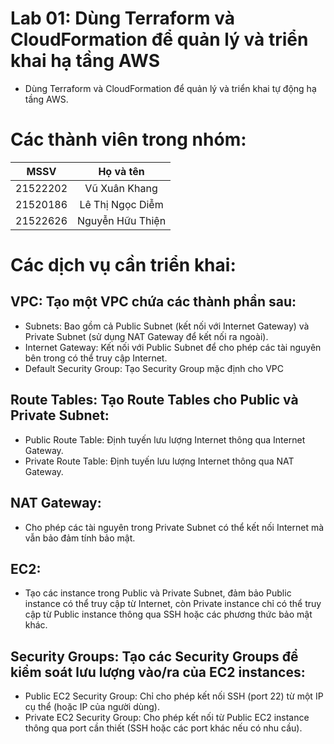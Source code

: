 # Lab 01: Dùng Terraform và CloudFormation để quản lý và triển khai hạ tầng AWS
- Dùng Terraform và CloudFormation để quản lý và triển khai tự động hạ tầng AWS.

# Các thành viên trong nhóm:
| MSSV       | Họ và tên           |
|:----------:|:-------------------:|
| 21522202   | Vũ Xuân Khang        |
| 21520186   | Lê Thị Ngọc Diễm      |
| 21522626   | Nguyễn Hữu Thiện      |


# Các dịch vụ cần triển khai:
## VPC: Tạo một VPC chứa các thành phần sau:
+ Subnets: Bao gồm cả Public Subnet (kết nối với Internet Gateway) và Private Subnet (sử dụng NAT Gateway để kết nối ra ngoài).
+ Internet Gateway: Kết nối với Public Subnet để cho phép các tài nguyên bên trong có thể truy cập Internet.
+ Default Security Group: Tạo Security Group mặc định cho VPC

## Route Tables: Tạo Route Tables cho Public và Private Subnet:
+ Public Route Table: Định tuyến lưu lượng Internet thông qua Internet Gateway.
+ Private Route Table: Định tuyến lưu lượng Internet thông qua NAT Gateway.

## NAT Gateway:
- Cho phép các tài nguyên trong Private Subnet có thể kết nối Internet mà vẫn bảo đảm tính bảo mật.

## EC2:
- Tạo các instance trong Public và Private Subnet, đảm bảo Public instance có thể truy cập từ Internet, còn Private instance chỉ có thể truy cập từ Public instance thông qua SSH hoặc các phương thức bảo mật khác.

## Security Groups: Tạo các Security Groups để kiểm soát lưu lượng vào/ra của EC2 instances:
+ Public EC2 Security Group: Chỉ cho phép kết nối SSH (port 22) từ một IP cụ thể (hoặc IP của người dùng).
+ Private EC2 Security Group: Cho phép kết nối từ Public EC2 instance thông qua port cần thiết (SSH hoặc các port khác nếu có nhu cầu).

